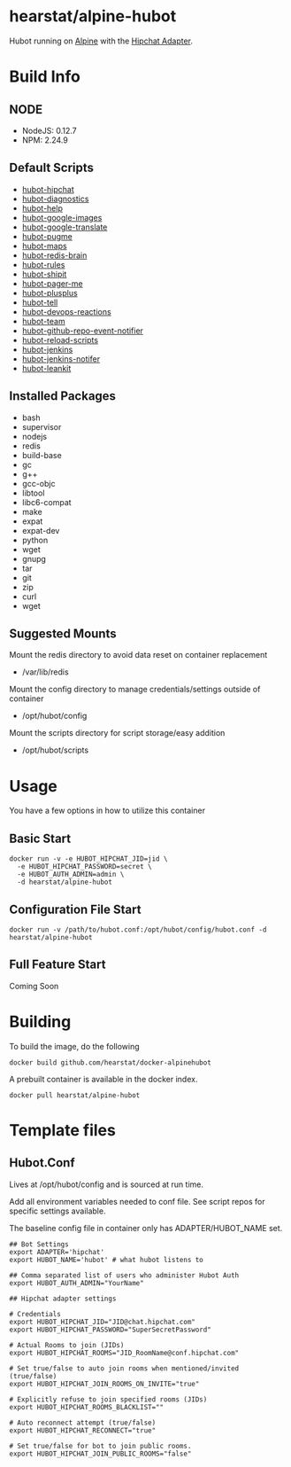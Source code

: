 # hearstat/alpine-hubot
Hubot running on [Alpine](https://hub.docker.com/_/alpine/) with the [Hipchat Adapter](https://github.com/hipchat/hubot-hipchat).

# Build Info
## NODE
- NodeJS: 0.12.7
- NPM: 2.24.9

## Default Scripts
- [hubot-hipchat](https://github.com/hipchat/hubot-hipchat)
- [hubot-diagnostics]()
- [hubot-help]()
- [hubot-google-images]()
- [hubot-google-translate]()
- [hubot-pugme]()
- [hubot-maps]()
- [hubot-redis-brain](https://github.com/github/hubot-scripts/blob/master/src/scripts/redis-brain.coffee)
- [hubot-rules]()
- [hubot-shipit](https://github.com/github/hubot-scripts/blob/master/src/scripts/shipit.coffee)
- [hubot-pager-me](https://github.com/hubot-scripts/hubot-pager-me)
- [hubot-plusplus](https://github.com/hubot-scripts/hubot-plusplus)
- [hubot-tell](https://github.com/hubot-scripts/hubot-tell)
- [hubot-devops-reactions](https://github.com/hubot-scripts/hubot-devops-reactions)
- [hubot-team](https://github.com/hubot-scripts/hubot-team)
- [hubot-github-repo-event-notifier](https://github.com/hubot-scripts/hubot-github-repo-event-notifier)
- [hubot-reload-scripts](https://github.com/vinta/hubot-reload-scripts)
- [hubot-jenkins](https://github.com/github/hubot-scripts/blob/master/src/scripts/jenkins.coffee)
- [hubot-jenkins-notifer](https://github.com/halkeye/hubot-jenkins-notifier)
- [hubot-leankit](https://github.com/battlemidget/hubot-leankit)

## Installed Packages
- bash
- supervisor
- nodejs
- redis
- build-base
- gc
- g++
- gcc-objc
- libtool
- libc6-compat
- make
- expat
- expat-dev
- python
- wget
- gnupg
- tar
- git
- zip
- curl
- wget

## Suggested Mounts
Mount the redis directory to avoid data reset on container replacement
- /var/lib/redis

Mount the config directory to manage credentials/settings outside of container
- /opt/hubot/config

Mount the scripts directory for script storage/easy addition
- /opt/hubot/scripts

# Usage
You have a few options in how to utilize this container

## Basic Start

```
docker run -v -e HUBOT_HIPCHAT_JID=jid \
  -e HUBOT_HIPCHAT_PASSWORD=secret \
  -e HUBOT_AUTH_ADMIN=admin \
  -d hearstat/alpine-hubot
```

## Configuration File Start

```
docker run -v /path/to/hubot.conf:/opt/hubot/config/hubot.conf -d hearstat/alpine-hubot
```

## Full Feature Start
Coming Soon

# Building
To build the image, do the following

```
docker build github.com/hearstat/docker-alpinehubot
```

A prebuilt container is available in the docker index.

```
docker pull hearstat/alpine-hubot
```

# Template files
## Hubot.Conf
Lives at /opt/hubot/config and is sourced at run time.

Add all environment variables needed to conf file. See script repos for specific settings available.

The baseline config file in container only has ADAPTER/HUBOT_NAME set.

```
## Bot Settings
export ADAPTER='hipchat'
export HUBOT_NAME='hubot' # what hubot listens to

## Comma separated list of users who administer Hubot Auth
export HUBOT_AUTH_ADMIN="YourName"

## Hipchat adapter settings

# Credentials
export HUBOT_HIPCHAT_JID="JID@chat.hipchat.com"
export HUBOT_HIPCHAT_PASSWORD="SuperSecretPassword"

# Actual Rooms to join (JIDs)
export HUBOT_HIPCHAT_ROOMS="JID_RoomName@conf.hipchat.com"

# Set true/false to auto join rooms when mentioned/invited (true/false)
export HUBOT_HIPCHAT_JOIN_ROOMS_ON_INVITE="true"

# Explicitly refuse to join specified rooms (JIDs)
export HUBOT_HIPCHAT_ROOMS_BLACKLIST=""

# Auto reconnect attempt (true/false)
export HUBOT_HIPCHAT_RECONNECT="true"

# Set true/false for bot to join public rooms.
export HUBOT_HIPCHAT_JOIN_PUBLIC_ROOMS="false"
```
